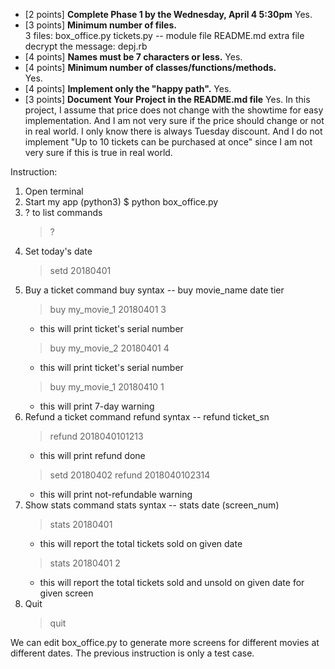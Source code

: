 * [2 points] **Complete Phase 1 by the Wednesday, April 4 5:30pm**
    Yes.
* [3 points] **Minimum number of files.**  
    3 files:
        box_office.py
        tickets.py -- module file
        README.md
    extra file decrypt the message:
        depj.rb
* [4 points] **Names must be 7 characters or less.**
    Yes.
* [4 points] **Minimum number of classes/functions/methods.**  
    Yes.
* [4 points] **Implement only the "happy path".**
    Yes.
* [3 points] **Document Your Project in the README.md file**
    Yes. In this project, I assume that price does not change with the showtime for easy implementation. And I am not very sure if the price should change or not in real world. I only know there is always Tuesday discount. And I do not implement "Up to 10 tickets can be purchased at once" since I am not very sure if this is true in real world.

Instruction:

1. Open terminal
2. Start my app (python3)
    $ python box_office.py
3. ? to list commands
    > ?
4. Set today's date
    > setd 20180401
5. Buy a ticket
    command buy syntax -- buy movie_name date tier
    > buy my_movie_1 20180401 3
    * this will print ticket's serial number
    > buy my_movie_2 20180401 4
    * this will print ticket's serial number
    > buy my_movie_1 20180410 1
    * this will print 7-day warning
6. Refund a ticket
    command refund syntax -- refund ticket_sn
    > refund 2018040101213
    * this will print refund done
    > setd 20180402
    > refund 2018040102314
    * this will print not-refundable warning
7. Show stats
    command stats syntax -- stats date (screen_num)
    > stats 20180401
    * this will report the total tickets sold on given date
    > stats 20180401 2
    * this will report the total tickets sold and unsold on given date for given screen
8. Quit
    > quit
    
We can edit box_office.py to generate more screens for different movies at different dates. The previous instruction is only a test case.